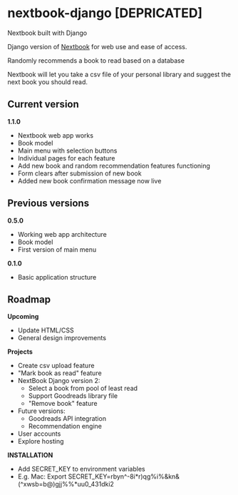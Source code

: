 # nextbook-django [DEPRICATED]
Nextbook built with Django

Django version of [Nextbook][repo] for web use and ease of access.


Randomly recommends a book to read based on a database

Nextbook will let you take a csv file of your personal library and suggest the next book you should read.

<h2>Current version</h2>

**1.1.0**

* Nextbook web app works
* Book model
* Main menu with selection buttons
* Individual pages for each feature
* Add new book and random recommendation features functioning
* Form clears after submission of new book
* Added new book confirmation message now live


<h2>Previous versions</h2>

**0.5.0**

* Working web app architecture
* Book model
* First version of main menu

**0.1.0**

* Basic application structure

<h2>Roadmap</h2

**Upcoming**

* Update HTML/CSS
* General design improvements


**Projects**

* Create csv upload feature
* "Mark book as read" feature
* NextBook Django version 2:
  * Select a book from pool of least read
  * Support Goodreads library file
  * "Remove book" feature
* Future versions:
  * Goodreads API integration
  * Recommendation engine
* User accounts
* Explore hosting



[repo]: https://github.com/Mandelliant/nextbook

**INSTALLATION**
* Add SECRET_KEY to environment variables
* E.g. Mac: Export SECRET_KEY=rbyn^-8i*r)qg%i%&kn&(^xwsb=b@)gjj%%*uu0_431dki2


